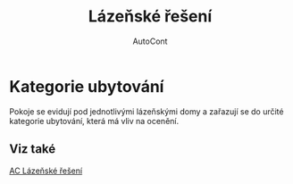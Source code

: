 ﻿---
    title: "Lázeňské řešení"
    author: AutoCont
    ms.date: 04/30/2018
    ms.topic: article
    ms.prod: dynamics-nav-2017
    ms.contentlocale: cs-cz
    ms.lasthandoff: 04/30/2018
---

# Kategorie ubytování

Pokoje se evidují pod jednotlivými lázeňskými domy a zařazují se do určité kategorie ubytování, která má vliv na ocenění.  


## <a name="see-also"></a>Viz také
[AC Lázeňské řešení](ac-spa-solution.md)